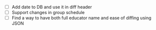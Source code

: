 - [ ] Add date to DB and use it in diff header
- [ ] Support changes in group schedule
- [ ] Find a way to have both full educator name and ease of diffing using JSON
